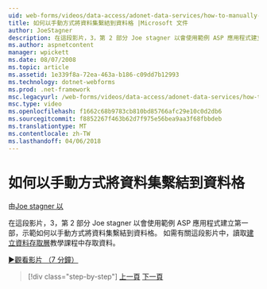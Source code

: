 ```yaml
---
uid: web-forms/videos/data-access/adonet-data-services/how-to-manually-bind-a-dataset-to-a-datagrid
title: 如何以手動方式將資料集繫結到資料格 |Microsoft 文件
author: JoeStagner
description: 在這段影片，3，第 2 部分 Joe stagner 以會使用範例 ASP 應用程式建立第一部，示範如何以手動方式將資料集繫結到資料格。 如需...
ms.author: aspnetcontent
manager: wpickett
ms.date: 08/07/2008
ms.topic: article
ms.assetid: 1e339f8a-72ea-463a-b186-c09dd7b12993
ms.technology: dotnet-webforms
ms.prod: .net-framework
msc.legacyurl: /web-forms/videos/data-access/adonet-data-services/how-to-manually-bind-a-dataset-to-a-datagrid
msc.type: video
ms.openlocfilehash: f1662c68b9783cb810bd85766afc29e10c0d2db6
ms.sourcegitcommit: f8852267f463b62d7f975e56bea9aa3f68fbbdeb
ms.translationtype: MT
ms.contentlocale: zh-TW
ms.lasthandoff: 04/06/2018
---
```

<a name="how-to-manually-bind-a-dataset-to-a-datagrid"></a>如何以手動方式將資料集繫結到資料格
====================
由[Joe stagner 以](https://github.com/JoeStagner)

在這段影片，3，第 2 部分 Joe stagner 以會使用範例 ASP 應用程式建立第一部，示範如何以手動方式將資料集繫結到資料格。 如需有關這段影片中，讀取[建立資料存取層](../../../overview/data-access/introduction/creating-a-data-access-layer-vb.md)教學課程中存取資料。

[&#9654;觀看影片 （7 分鐘）](https://channel9.msdn.com/Blogs/ASP-NET-Site-Videos/how-to-manually-bind-a-dataset-to-a-datagrid)

> [!div class="step-by-step"]
> [上一頁](data-access-layers-in-aspnet-applications.md)
> [下一頁](how-to-work-with-datasets-and-filters-from-an-asp-application.md)
